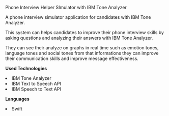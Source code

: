 Phone Interview Helper SImulator with IBM Tone Analyzer

A phone interview simulator application for candidates with IBM Tone Analyzer.

This system can helps candidates to improve their phone interview skills by asking questions and analyzing their answers with IBM Tone Analyzer. 

They can see their analyze on graphs in real time such as emotion tones, language tones and social tones from that informations they can improve their communication skills and improve message effectiveness.

<b> Used Technologies </b>
<li> IBM Tone Analyzer </li>
<li> IBM Text to Speech API </li>
<li> IBM Speech to Text API </li>

<b> Languages </b>
<li> Swift </li>



